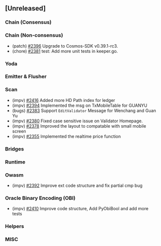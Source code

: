 <!--
(feat): New feature
(impv): Improvement / Enhancement
(docs): Documentation
(bugs): Bug fixes
(chore): Chore/cleanup work
-->

## [Unreleased]

### Chain (Consensus)

### Chain (Non-consensus)

- (patch) [\#2396](https://github.com/bandprotocol/bandchain/pull/2396) Upgrade to Cosmos-SDK v0.39.1-rc3.
- (chore) [\#2381](https://github.com/bandprotocol/bandchain/pull/2381) test: Add more unit tests in keeper.go.

### Yoda

### Emitter & Flusher

### Scan

- (impv) [\#2416](https://github.com/bandprotocol/bandchain/pull/2416) Added more HD Path index for ledger
- (impv) [\#2394](https://github.com/bandprotocol/bandchain/pull/2394) Implemented the msg on TxMobileTable for GUANYU
- (bugs) [\#2383](https://github.com/bandprotocol/bandchain/pull/2383) Support `EditValidator` Message for Wenchang and Guan Yu
- (impv) [\#2380](https://github.com/bandprotocol/bandchain/pull/2380) Fixed case sensitive issue on Validator Homepage.
- (impv) [\#2378](https://github.com/bandprotocol/bandchain/pull/2378) Improved the layout to compatable with small mobile screen
- (impv) [\#2355](https://github.com/bandprotocol/bandchain/pull/2355) Implemented the realtime price function

### Bridges

### Runtime

### Owasm

- (impv) [\#2392](https://github.com/bandprotocol/bandchain/pull/2392) Improve ext code structure and fix partial cmp bug

### Oracle Binary Encoding (OBI)

- (impv) [\#2410](https://github.com/bandprotocol/bandchain/pull/2410) Improve code structure, Add PyObiBool and add more tests

### Helpers

### MISC

